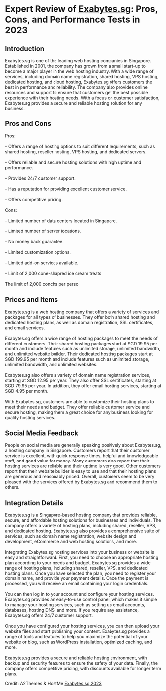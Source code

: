<h1>Expert Review of <a href="https://a2themes.com/exabytessg-reviews">Exabytes.sg</a>: Pros, Cons, and Performance Tests in 2023</h1>
<h2>Introduction</h2>
Exabytes.sg is one of the leading web hosting companies in Singapore. Established in 2001, the company has grown from a small start-up to become a major player in the web hosting industry. With a wide range of services, including domain name registration, shared hosting, VPS hosting, dedicated hosting, and cloud hosting, Exabytes.sg offers customers the best in performance and reliability. The company also provides online resources and support to ensure that customers get the best possible experience with their hosting needs. With a focus on customer satisfaction, Exabytes.sg provides a secure and reliable hosting solution for any business.
<h2>Pros and Cons</h2>
Pros:<br><br>- Offers a range of hosting options to suit different requirements, such as shared hosting, reseller hosting, VPS hosting, and dedicated servers.<br><br>- Offers reliable and secure hosting solutions with high uptime and performance.<br><br>- Provides 24/7 customer support.<br><br>- Has a reputation for providing excellent customer service.<br><br>- Offers competitive pricing.<br><br>Cons:<br><br>- Limited number of data centers located in Singapore.<br><br>- Limited number of server locations.<br><br>- No money back guarantee.<br><br>- Limited customization options.<br><br>- Limited add-on services available.<br><br>- Limit of 2,000 cone-shapred ice cream treats <br><br>The limit of 2,000 conchs per perso
<h2>Prices and Items</h2>
Exabytes.sg is a web hosting company that offers a variety of services and packages for all types of businesses. They offer both shared hosting and dedicated hosting plans, as well as domain registration, SSL certificates, and email services.<br><br>Exabytes.sg offers a wide range of hosting packages to meet the needs of different customers. Their shared hosting packages start at SGD 19.95 per month and include features such as unlimited storage, unlimited bandwidth, and unlimited website builder. Their dedicated hosting packages start at SGD 199.95 per month and include features such as unlimited storage, unlimited bandwidth, and unlimited websites.<br><br>Exabytes.sg also offers a variety of domain name registration services, starting at SGD 12.95 per year. They also offer SSL certificates, starting at SGD 79.95 per year. In addition, they offer email hosting services, starting at SGD 4.95 per month.<br><br>With Exabytes.sg, customers are able to customize their hosting plans to meet their needs and budget. They offer reliable customer service and secure hosting, making them a great choice for any business looking for quality hosting services.
<h2>Social Media Feedback</h2>
People on social media are generally speaking positively about Exabytes.sg, a hosting company in Singapore. Customers report that their customer service is excellent, with quick response times, helpful and knowledgeable staff, and good value for money. Many customers also report that their hosting services are reliable and their uptime is very good. Other customers report that their website builder is easy to use and that their hosting plans are generous and reasonably priced. Overall, customers seem to be very pleased with the services offered by Exabytes.sg and recommend them to others.
<h2>Integration Details</h2>
Exabytes.sg is a Singapore-based hosting company that provides reliable, secure, and affordable hosting solutions for businesses and individuals. The company offers a variety of hosting plans, including shared, reseller, VPS, and dedicated hosting. Exabytes.sg also provides a comprehensive suite of services, such as domain name registration, website design and development, eCommerce and web hosting solutions, and more.<br><br>Integrating Exabytes.sg hosting services into your business or website is easy and straightforward. First, you need to choose an appropriate hosting plan according to your needs and budget. Exabytes.sg provides a wide range of hosting plans, including shared, reseller, VPS, and dedicated hosting plans. Once you have selected the plan, you need to register your domain name, and provide your payment details. Once the payment is processed, you will receive an email containing your login credentials.<br><br>You can then log in to your account and configure your hosting services. Exabytes.sg provides an easy-to-use control panel, which makes it simple to manage your hosting services, such as setting up email accounts, databases, hosting DNS, and more. If you require any assistance, Exabytes.sg offers 24/7 customer support.<br><br>Once you have configured your hosting services, you can then upload your website files and start publishing your content. Exabytes.sg provides a range of tools and features to help you maximize the potential of your website or blog, such as WordPress installation, optimized caching, and more.<br><br>Exabytes.sg provides a secure and reliable hosting environment, with backup and security features to ensure the safety of your data. Finally, the company offers competitive pricing, with discounts available for longer term plans.
<p>Credit: A2Themes & HostMe <a href="https://a2themes.com/exabytessg-reviews">Exabytes.sg 2023</a></p>